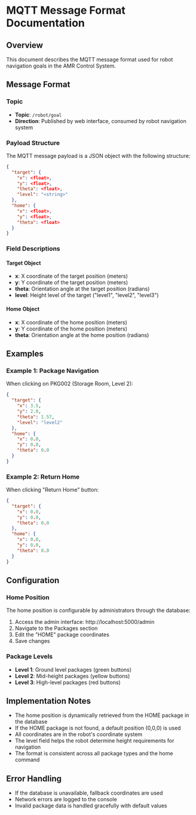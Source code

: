 # MQTT Message Format Documentation

## Overview
This document describes the MQTT message format used for robot navigation goals in the AMR Control System.

## Message Format

### Topic
- **Topic**: `/robot/goal`
- **Direction**: Published by web interface, consumed by robot navigation system

### Payload Structure
The MQTT message payload is a JSON object with the following structure:

```json
{
  "target": {
    "x": <float>,
    "y": <float>,
    "theta": <float>,
    "level": "<string>"
  },
  "home": {
    "x": <float>,
    "y": <float>,
    "theta": <float>
  }
}
```

### Field Descriptions

#### Target Object
- **x**: X coordinate of the target position (meters)
- **y**: Y coordinate of the target position (meters)
- **theta**: Orientation angle at the target position (radians)
- **level**: Height level of the target ("level1", "level2", "level3")

#### Home Object
- **x**: X coordinate of the home position (meters)
- **y**: Y coordinate of the home position (meters)
- **theta**: Orientation angle at the home position (radians)

## Examples

### Example 1: Package Navigation
When clicking on PKG002 (Storage Room, Level 2):

```json
{
  "target": {
    "x": 3.5,
    "y": 2.0,
    "theta": 1.57,
    "level": "level2"
  },
  "home": {
    "x": 0.0,
    "y": 0.0,
    "theta": 0.0
  }
}
```

### Example 2: Return Home
When clicking "Return Home" button:

```json
{
  "target": {
    "x": 0.0,
    "y": 0.0,
    "theta": 0.0
  },
  "home": {
    "x": 0.0,
    "y": 0.0,
    "theta": 0.0
  }
}
```

## Configuration

### Home Position
The home position is configurable by administrators through the database:
1. Access the admin interface: http://localhost:5000/admin
2. Navigate to the Packages section
3. Edit the "HOME" package coordinates
4. Save changes

### Package Levels
- **Level 1**: Ground level packages (green buttons)
- **Level 2**: Mid-height packages (yellow buttons)
- **Level 3**: High-level packages (red buttons)

## Implementation Notes

- The home position is dynamically retrieved from the HOME package in the database
- If the HOME package is not found, a default position (0,0,0) is used
- All coordinates are in the robot's coordinate system
- The level field helps the robot determine height requirements for navigation
- The format is consistent across all package types and the home command

## Error Handling

- If the database is unavailable, fallback coordinates are used
- Network errors are logged to the console
- Invalid package data is handled gracefully with default values 
